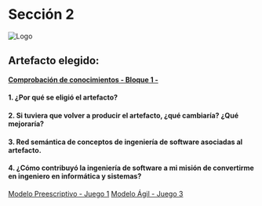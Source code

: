 # Sección 2

![Logo](https://cdn-icons.flaticon.com/png/512/4922/premium/4922215.png?token=exp=1637006622~hmac=c5aaaab6cbf27a6306900b6662e8cad4)

## Artefacto elegido:

**[Comprobación de conocimientos - Bloque 1 -](https://github.com/ricardochianc/Portafolio_IngSoftware/blob/Seccion2/Seccion2/Jamboard%20grupo%204.pdf)**

#### 1. ¿Por qué se eligió el artefacto?

#### 2. Si tuviera que volver a producir el artefacto, ¿qué cambiaría? ¿Qué mejoraría?

#### 3. Red semántica de conceptos de ingeniería de software asociadas al artefacto.

#### 4. ¿Cómo contribuyó la ingeniería de software a mi misión de convertirme en ingeniero en informática y sistemas?


[Modelo Preescriptivo -  Juego 1](https://prezi.com/view/J5WfPsIhbEsSKzzmk91P/)
[Modelo Ágil - Juego 3](https://prezi.com/view/PLCaJxl0iqlfePuEt6cW/)